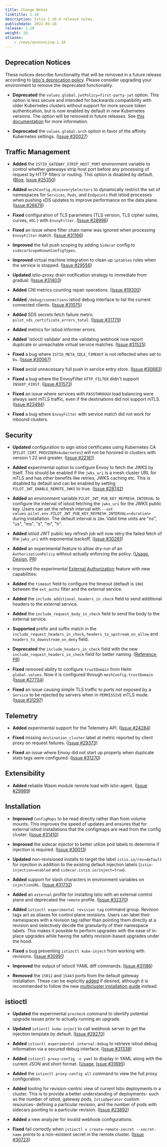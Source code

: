 ```yaml
---
title: Change Notes
linktitle: 1.10
description: Istio 1.10.0 release notes.
publishdate: 2021-05-18
release: 1.10
weight: 10
aliases:
    - /news/announcing-1.10
---
```


## Deprecation Notices

These notices describe functionality that will be removed in a future release according to [Istio's deprecation policy](/docs/releases/feature-stages/#feature-phase-definitions). Please consider upgrading your environment to remove the deprecated functionality.

- **Deprecated** the `values.global.jwtPolicy=first-party-jwt` option. This option is less secure and intended for backwards compatibility
with older Kubernetes clusters without support for more secure token authentication, but is now enabled by default in new Kubernetes versions.
The option will be removed in future releases. See [this documentation](/docs/ops/best-practices/security/#configure-third-party-service-account-tokens) for more information.

- **Deprecated** the `values.global.arch` option in favor of the affinity Kubernetes settings.
  ([Issue #30027](https://github.com/istio/istio/issues/30027))

## Traffic Management

- **Added** the `ISTIO_GATEWAY_STRIP_HOST_PORT` environment variable to control whether gateways strip host port before any processing of request by HTTP filters or routing. This option is disabled by default.
  ([Blog](/blog/2021/discovery-selectors/), [Issue #25350](https://github.com/istio/istio/issues/25350))

- **Added** `meshConfig.discoverySelectors` to dynamically restrict the set of namespaces for `Services`, `Pods`, and `Endpoints` that istiod processes when pushing xDS updates to improve performance on the data plane.
  ([Issue #26679](https://github.com/istio/istio/issues/26679))

- **Fixed** configuration of TLS parameters (TLS version, TLS cipher suites, curves, etc.) with `EnvoyFilter`.
  ([Issue #28996](https://github.com/istio/istio/issues/28996))

- **Fixed** an issue where filter chain name was ignored when processing `EnvoyFilter` match.
  ([Issue #31166](https://github.com/istio/istio/issues/31166))

- **Improved** the full push scoping by adding `Sidecar` config to `sidecarScopeKnownConfigTypes`.

- **Improved** virtual machine integration to clean up `iptables` rules when the service is stopped.
  ([Issue #29556](https://github.com/istio/istio/issues/29556))

- **Updated** istio-proxy drain notification strategy to immediate from gradual.
  ([Issue #31403](https://github.com/istio/istio/issues/31403))

- **Added** CNI metrics counting repair operations.
  ([Issue #19300](https://github.com/istio/istio/issues/19300))

- **Added** `/debug/connections` istiod debug interface to list the current connected clients.
  ([Issue #31075](https://github.com/istio/istio/issues/31075))

- **Added** SDS secrets fetch failure metric `pilot_sds_certificate_errors_total`.
  ([Issue #31779](https://github.com/istio/istio/issues/31779))

- **Added** metrics for istiod informer errors.

- **Added** 'istioctl validate' and the validating webhook now report duplicate or unreachable virtual service matches.
  ([Issue #31525](https://github.com/istio/istio/issues/31525))

- **Fixed** a bug where `ISTIO_META_IDLE_TIMEOUT` is not reflected when set to `0s`.
  ([Issue #30067](https://github.com/istio/istio/issues/30067))

- **Fixed** avoid unnecessary full push in service entry store.
  ([Issue #30683](https://github.com/istio/istio/issues/30683))

- **Fixed** a bug where the EnvoyFilter `HTTP_FILTER` didn't support `INSERT_FIRST`.
  ([Issue #31573](https://github.com/istio/istio/issues/31573))

- **Fixed** an issue where services with `PASSTHROUGH` load balancing were always sent mTLS traffic, even if the destinations did not support mTLS.
  ([Issue #23494](https://github.com/istio/istio/issues/23494))

- **Fixed** a bug where `EnvoyFilter` with service match did not work for inbound clusters.

## Security

- **Updated** configuration to sign istiod certificates using Kubernetes CA (`PILOT_CERT_PROVIDER=kubernetes`) will not be honored in
clusters with version 1.22 and greater.
  ([Issue #22161](https://github.com/istio/istio/issues/22161))

- **Added** experimental option to configure Envoy to fetch the JWKS by itself. This should be enabled if the `jwks_uri` is a mesh cluster URL for mTLS and has other benefits like retries, JWKS caching etc.
This is disabled by default and can be enabled by setting `PILOT_JWT_ENABLE_REMOTE_JWKS` to true.
  ([Issue #28742](https://github.com/istio/istio/issues/28742))

- **Added** an environment variable `PILOT_JWT_PUB_KEY_REFRESH_INTERVAL` to configure the interval of
istiod fetching the `jwks_uri` for the JWKS public key. Users can set the refresh interval with
`--set values.pilot.env.PILOT_JWT_PUB_KEY_REFRESH_INTERVAL=<duration>` during installation.
The default interval is `20m`. Valid time units are "ns", "us", "ms", "s", "m", "h".

- **Added**  istiod JWT public key refresh job will now retry the failed fetch of the `jwks_uri` with exponential backoff.
  ([Issue #30261](https://github.com/istio/istio/issues/30261))

- **Added** an experimental feature to allow dry-run of an `AuthorizationPolicy` without actually enforcing the policy.
 ([Usage](/docs/tasks/security/authorization/authz-dry-run/), [Design](https://docs.google.com/document/d/1xQdZsEgJ3Ld2qebfT3EJkg2COTtCR1TqBVojmnvI78g), [PR](https://github.com/istio/api/pull/1933))

- Improved the experimental [External Authorization](/docs/tasks/security/authorization/authz-custom/) feature with new capabilities:
- **Added** the `timeout` field to configure the timeout (default is `10m`) between the `ext_authz` filter and the external service.
- **Added** the `include_additional_headers_in_check` field to send additional headers to the external service.
- **Added** the `include_request_body_in_check` field to send the body to the external service.
- **Supported** prefix and suffix match in the `include_request_headers_in_check`, `headers_to_upstream_on_allow` and `headers_to_downstream_on_deny` field.
- **Deprecated** the `include_headers_in_check` field with the new `include_request_headers_in_check` field for better naming.
 ([Reference](/docs/reference/config/istio.mesh.v1alpha1/#MeshConfig-ExtensionProvider-EnvoyExternalAuthorizationHttpProvider), [PR](https://github.com/istio/api/pull/1926))

- **Fixed** removed ability to configure `trustDomain` from Helm `global.values`. Now it is configured through `meshConfig.trustDomain` ([Issue #27734](https://github.com/istio/istio/issues/27734))

- **Fixed** an issue causing simple TLS traffic to ports not exposed by a `Service` to be rejected by servers when in `PERMISSIVE` mTLS mode.
  ([Issue #31297](https://github.com/istio/istio/issues/31297))

## Telemetry

- **Added** experimental support for the Telemetry API.
  ([Issue #24284](https://github.com/istio/istio/issues/24284))

- **Fixed** missing `destination_cluster` label at metric reported by client proxy on request failures.
  ([Issue #29373](https://github.com/istio/istio/issues/29373))

- **Fixed** an issue where Envoy did not start up properly when duplicate stats tags were configured.
  ([Issue #31270](https://github.com/istio/istio/issues/31270))

## Extensibility

- **Added** reliable Wasm module remote load with istio-agent.
  ([Issue #29989](https://github.com/istio/istio/issues/29989))

## Installation

- **Improved** `ConfigMaps` to be read directly rather than from volume mounts. This improves the speed
of updates and ensures that for external istiod installations that the configmaps are read from the config cluster.
  ([Issue #31410](https://github.com/istio/istio/issues/31410))

- **Improved** the sidecar injector to better utilize pod labels to determine if injection is required.
  ([Issue #30013](https://github.com/istio/istio/issues/30013))

- **Updated** non-revisioned installs to target the label `istio.io/rev=default` for injection in addition to the
existing default injection labels (`istio-injection=enabled` and `sidecar.istio.io/inject=true`).

- **Added** support for slash characters in environment variables on `injectionURL`.
  ([Issue #31732](https://github.com/istio/istio/issues/31732))

- **Added** an `external` profile for installing Istio with an external control plane and deprecated the `remote` profile.
  ([Issue #32370](https://github.com/istio/istio/issues/32370))

- **Added** `istioctl experimental revision tag` command group. Revision tags act as aliases for
control plane revisions. Users can label their namespaces with a revision tag rather than pointing them
directly at a revision and selectively decide the granularity of their namespace labels. This makes it possible
to perform upgrades with the ease of in-place upgrades while having the safety revision-based upgrades
under the hood.

- **Fixed** a bug preventing `istioctl kube-inject` from working with revisions.
  ([Issue #30991](https://github.com/istio/istio/issues/30991))

- **Improved** the output of istioctl YAML diff commands.
  ([Issue #31186](https://github.com/istio/istio/issues/31186))

- **Removed** the `15012` and `15443` ports from the default gateway installation. These can be explicitly
[added](/docs/setup/install/istioctl/#configure-gateways) if desired, although it is
recommended to follow the new [multicluster installation guide](/docs/setup/install/multicluster/) instead.

## istioctl

- **Updated** the experimental `precheck` command to identify potential upgrade issues prior to actually running an upgrade.

- **Updated** `istioctl kube-inject` to call webhook server to get the injection template by default.
  ([Issue #29270](https://github.com/istio/istio/issues/29270))

- **Added** `istioctl experimental internal-debug` to retrieve istiod debug information via a secured debug interface.
  ([Issue #31338](https://github.com/istio/istio/issues/31338))

- **Added** `istioctl proxy-config -o yaml` to display in YAML along with the current JSON and short format.
 ([Usage](/docs/reference/commands/istioctl/#istioctl-proxy-config), [Issue #31695](https://github.com/istio/istio/issues/31695))

- **Added** the `istioctl proxy-config all` command to view the full proxy configuration.

- **Added** tooling for revision-centric view of current Istio deployments in a cluster. This is to
provide a better understanding of deployments- such as the number of istiod, gateway pods, `IstioOperator` custom resources-
defining a particular revision, and the number of pods with sidecars pointing to a particular revision. ([Issue #23892](https://github.com/istio/istio/issues/23892))

- **Added** a new analyzer for invalid webhook configurations.

- **Fixed** fail correctly when `istioctl x create-remote-secret --secret-name` points to a non-existent secret in the remote cluster.  ([Issue #30723](https://github.com/istio/istio/issues/30723))
